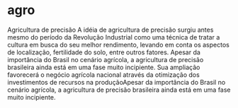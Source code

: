 # agro 
Agricultura de precisão
A idéia de agricultura de precisão surgiu antes mesmo do período da Revolução Industrial como uma técnica de tratar a cultura em busca do seu melhor rendimento, levando em conta os aspectos de localização, fertilidade do solo, entre outros fatores.
Apesar da importância do Brasil no cenário agrícola, a agricultura de precisão brasileira ainda está em uma fase muito incipiente. Sua ampliação favorecerá o negócio agrícola nacional através da otimização dos investimentos de recursos na produçãoApesar da importância do Brasil no cenário agrícola, a agricultura de precisão brasileira ainda está em uma fase muito incipiente. 